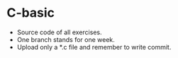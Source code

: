 # C-basic

- Source code of all exercises.
- One branch stands for one week.
- Upload only a \*.c file and remember to write commit.
